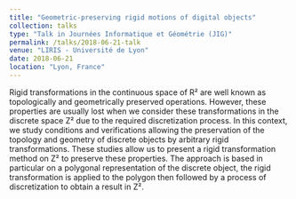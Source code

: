 ```yaml
---
title: "Geometric-preserving rigid motions of digital objects"
collection: talks
type: "Talk in Journées Informatique et Géométrie (JIG)"
permalink: /talks/2018-06-21-talk
venue: "LIRIS - Université de Lyon"
date: 2018-06-21
location: "Lyon, France"
---
```


Rigid transformations in the continuous space of R² are well known as topologically and geometrically preserved operations. However, these properties are usually lost when we consider these transformations in the discrete space Z² due to the required discretization process. In this context, we study conditions and verifications allowing the preservation of the topology and geometry of discrete objects by arbitrary rigid transformations. These studies allow us to present a rigid transformation method on Z² to preserve these properties. The approach is based in particular on a polygonal representation of the discrete object, the rigid transformation is applied to the polygon then followed by a process of discretization to obtain a result in Z².